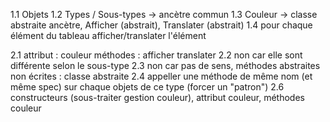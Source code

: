 1.1	Objets
1.2	Types / Sous-types -> ancètre commun
1.3	Couleur -> classe abstraite ancètre, Afficher (abstrait), Translater (abstrait)
1.4	pour chaque élément du tableau afficher/translater l'élément

2.1	attribut :	couleur
	méthodes :	afficher
			translater
2.2	non car elle sont différente selon le sous-type
2.3	non car pas de sens, méthodes abstraites non écrites : classe abstraite
2.4	appeller une méthode de même nom (et même spec) sur chaque objets de ce type (forcer un "patron")
2.6	constructeurs (sous-traiter gestion couleur), attribut couleur, méthodes couleur
